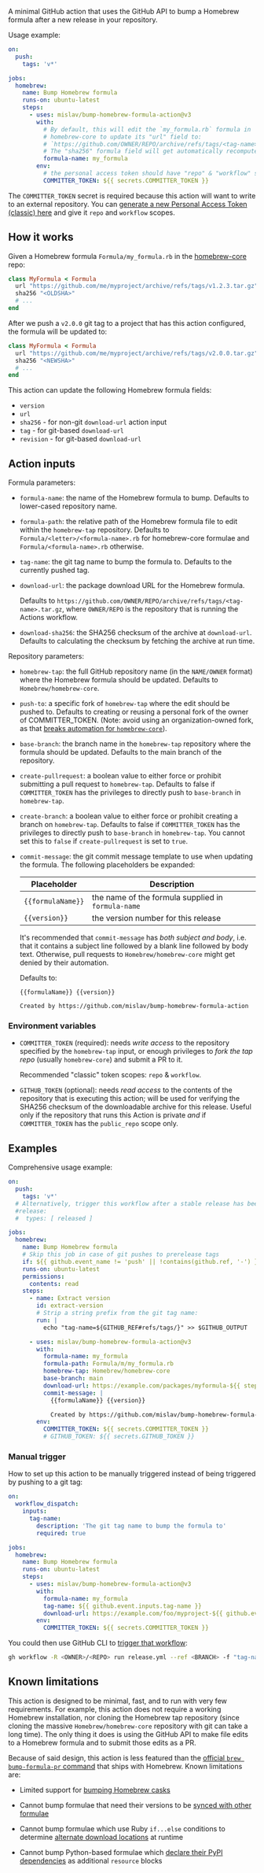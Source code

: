 A minimal GitHub action that uses the GitHub API to bump a Homebrew formula
after a new release in your repository.

Usage example:

```yml
on:
  push:
    tags: 'v*'

jobs:
  homebrew:
    name: Bump Homebrew formula
    runs-on: ubuntu-latest
    steps:
      - uses: mislav/bump-homebrew-formula-action@v3
        with:
          # By default, this will edit the `my_formula.rb` formula in
          # homebrew-core to update its "url" field to:
          # `https://github.com/OWNER/REPO/archive/refs/tags/<tag-name>.tar.gz`
          # The "sha256" formula field will get automatically recomputed.
          formula-name: my_formula
        env:
          # the personal access token should have "repo" & "workflow" scopes
          COMMITTER_TOKEN: ${{ secrets.COMMITTER_TOKEN }}
```

The `COMMITTER_TOKEN` secret is required because this action will want to write
to an external repository. You can [generate a new Personal Access Token (classic)
here](https://github.com/settings/tokens) and give it `repo` and `workflow` scopes.

## How it works

Given a Homebrew formula `Formula/my_formula.rb` in the
[homebrew-core](https://github.com/Homebrew/homebrew-core) repo:

```rb
class MyFormula < Formula
  url "https://github.com/me/myproject/archive/refs/tags/v1.2.3.tar.gz"
  sha256 "<OLDSHA>"
  # ...
end
```

After we push a `v2.0.0` git tag to a project that has this action configured,
the formula will be updated to:

```rb
class MyFormula < Formula
  url "https://github.com/me/myproject/archive/refs/tags/v2.0.0.tar.gz"
  sha256 "<NEWSHA>"
  # ...
end
```

This action can update the following Homebrew formula fields:

- `version`
- `url`
- `sha256` - for non-git `download-url` action input
- `tag` - for git-based `download-url`
- `revision` - for git-based `download-url`

## Action inputs

Formula parameters:

- `formula-name`: the name of the Homebrew formula to bump. Defaults to
  lower-cased repository name.

- `formula-path`: the relative path of the Homebrew formula file to edit within the `homebrew-tap` repository. Defaults to
  `Formula/<letter>/<formula-name>.rb` for homebrew-core formulae and `Formula/<formula-name>.rb` otherwise.

- `tag-name`: the git tag name to bump the formula to. Defaults to the
  currently pushed tag.

- `download-url`: the package download URL for the Homebrew formula.

  Defaults to `https://github.com/OWNER/REPO/archive/refs/tags/<tag-name>.tar.gz`, where `OWNER/REPO` is the repository that is running the Actions workflow.

- `download-sha256`: the SHA256 checksum of the archive at `download-url`.
  Defaults to calculating the checksum by fetching the archive at run time.

Repository parameters:

- `homebrew-tap`: the full GitHub repository name (in the `NAME/OWNER` format) where the Homebrew formula should be updated. Defaults
  to `Homebrew/homebrew-core`.

- `push-to`: a specific fork of `homebrew-tap` where the edit should be pushed to.
  Defaults to creating or reusing a personal fork of the owner of COMMITTER_TOKEN.
  (Note: avoid using an organization-owned fork, as that
  [breaks automation for `homebrew-core`](https://github.com/foxglove/mcap/issues/1063)).

- `base-branch`: the branch name in the `homebrew-tap` repository where the
  formula should be updated. Defaults to the main branch of the repository.

- `create-pullrequest`: a boolean value to either force or prohibit submitting
  a pull request to `homebrew-tap`. Defaults to false if `COMMITTER_TOKEN` has
  the privileges to directly push to `base-branch` in `homebrew-tap`.

- `create-branch`: a boolean value to either force or prohibit creating a
  branch on `homebrew-tap`. Defaults to false if `COMMITTER_TOKEN` has
  the privileges to directly push to `base-branch` in `homebrew-tap`.
  You cannot set this to `false` if `create-pullrequest` is set to `true`.

- `commit-message`: the git commit message template to use when updating the
  formula. The following placeholders be expanded:

  | Placeholder       | Description                                        |
  | ----------------- | -------------------------------------------------- |
  | `{{formulaName}}` | the name of the formula supplied in `formula-name` |
  | `{{version}}`     | the version number for this release                |

  It's recommended that `commit-message` has _both subject and body_, i.e. that
  it contains a subject line followed by a blank line followed by body text.
  Otherwise, pull requests to `Homebrew/homebrew-core` might get denied by
  their automation.

  Defaults to:

  ```
  {{formulaName}} {{version}}

  Created by https://github.com/mislav/bump-homebrew-formula-action
  ```

### Environment variables

- `COMMITTER_TOKEN` (required): needs _write access_ to the repository specified
  by the `homebrew-tap` input, or enough privileges to _fork the tap repo_
  (usually `homebrew-core`) and submit a PR to it.

  Recommended "classic" token scopes: `repo` & `workflow`.

- `GITHUB_TOKEN` (optional): needs _read access_ to the contents of the
  repository that is executing this action; will be used for verifying the
  SHA256 checksum of the downloadable archive for this release. Useful only if
  the repository that runs this Action is private _and_ if `COMMITTER_TOKEN` has
  the `public_repo` scope only.

## Examples

Comprehensive usage example:

```yml
on:
  push:
    tags: 'v*'
  # Alternatively, trigger this workflow after a stable release has been published:
  #release:
  #  types: [ released ]

jobs:
  homebrew:
    name: Bump Homebrew formula
    # Skip this job in case of git pushes to prerelease tags
    if: ${{ github.event_name != 'push' || !contains(github.ref, '-') }}
    runs-on: ubuntu-latest
    permissions:
      contents: read
    steps:
      - name: Extract version
        id: extract-version
        # Strip a string prefix from the git tag name:
        run: |
          echo "tag-name=${GITHUB_REF#refs/tags/}" >> $GITHUB_OUTPUT

      - uses: mislav/bump-homebrew-formula-action@v3
        with:
          formula-name: my_formula
          formula-path: Formula/m/my_formula.rb
          homebrew-tap: Homebrew/homebrew-core
          base-branch: main
          download-url: https://example.com/packages/myformula-${{ steps.extract-version.outputs.tag-name }}.tar.gz
          commit-message: |
            {{formulaName}} {{version}}

            Created by https://github.com/mislav/bump-homebrew-formula-action
        env:
          COMMITTER_TOKEN: ${{ secrets.COMMITTER_TOKEN }}
          # GITHUB_TOKEN: ${{ secrets.GITHUB_TOKEN }}
```

### Manual trigger

How to set up this action to be manually triggered instead of being triggered by
pushing to a git tag:

```yml
on:
  workflow_dispatch:
    inputs:
      tag-name:
        description: 'The git tag name to bump the formula to'
        required: true

jobs:
  homebrew:
    name: Bump Homebrew formula
    runs-on: ubuntu-latest
    steps:
      - uses: mislav/bump-homebrew-formula-action@v3
        with:
          formula-name: my_formula
          tag-name: ${{ github.event.inputs.tag-name }}
          download-url: https://example.com/foo/myproject-${{ github.event.inputs.tag-name }}.tar.gz
        env:
          COMMITTER_TOKEN: ${{ secrets.COMMITTER_TOKEN }}
```

You could then use GitHub CLI to [trigger that workflow](https://cli.github.com/manual/gh_workflow_run):

```sh
gh workflow -R <OWNER>/<REPO> run release.yml --ref <BRANCH> -f "tag-name=v1.2.3"
```

## Known limitations

This action is designed to be minimal, fast, and to run with very few
requirements. For example, this action does not require a working Homebrew
installation, nor cloning the Homebrew tap repository (since cloning the massive
`Homebrew/homebrew-core` repository with git can take a long time). The only
thing it does is using the GitHub API to make file edits to a Homebrew formula
and to submit those edits as a PR.

Because of said design, this action is less featured than the [official `brew
bump-formula-pr` command][1] that ships with Homebrew. Known limitations are:

- Limited support for [bumping Homebrew casks](https://github.com/mislav/bump-homebrew-formula-action/issues/42#issuecomment-1410441868)

- Cannot bump formulae that need their versions to be [synced with other formulae](https://github.com/mislav/bump-homebrew-formula-action/issues/44)

- Cannot bump formulae which use Ruby `if...else` conditions to determine [alternate download locations](https://github.com/mislav/bump-homebrew-formula-action/issues/5) at runtime

- Cannot bump Python-based formulae which [declare their PyPI dependencies](https://github.com/ansible/ansible-lint/pull/3812#issuecomment-1747105780) as additional `resource` blocks

[1]: https://docs.brew.sh/How-To-Open-a-Homebrew-Pull-Request#submit-a-new-version-of-an-existing-formula
